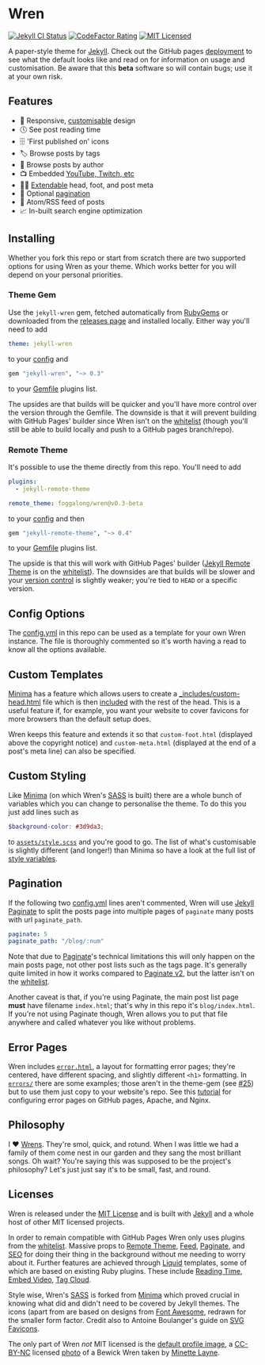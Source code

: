 # Wren

[![Jekyll CI Status]][jekyll-ci-link]
[![CodeFactor Rating]][codefactor-link]
[![MIT Licensed]][license-link]

[Jekyll CI Status]: https://img.shields.io/github/workflow/status/Foggalong/Wren/Jekyll%20CI?label=Jekyll%20CI
[jekyll-ci-link]: https://github.com/Foggalong/Wren/actions/workflows/codeql-analysis.yml
[CodeFactor Rating]: https://img.shields.io/codefactor/grade/github/foggalong/wren/main?color&label=CodeFactor
[codefactor-link]: https://www.codefactor.io/repository/github/foggalong/wren
[MIT Licensed]: https://img.shields.io/badge/License-MIT-brightgreen.svg
[license-link]: #licenses

A paper-style theme for [Jekyll]. Check out the GitHub pages [deployment] to see what the default looks like and read on for information on usage and customisation. Be aware that this **beta** software so will contain bugs; use it at your own risk.

[Jekyll]: https://jekyllrb.com
[deployment]: https://foggalong.github.io/Wren
[wiki]: https://github.com/Foggalong/Wren/wiki

## Features

- 🎨 Responsive, [customisable] design
- 🕔 See post reading time
- 🗄️ 'First published on' icons
- 🏷️ Browse posts by tags
- 🧑 Browse posts by author
- 📺 Embedded [YouTube, Twitch, etc][videos]
- 🦶🏼 [Extendable] head, foot, and post meta
- 📃 Optional [pagination]
- 📰 Atom/RSS feed of posts
- 📈 In-built search engine optimization

[customisable]: #custom-styling
[videos]: https://foggalong.github.io/Wren/video-embed-demo
[extendable]: #custom-templates
[pagination]: #pagination

## Installing

Whether you fork this repo or start from scratch there are two supported options for using Wren as your theme. Which works better for you will depend on your personal priorities.

### Theme Gem

Use the `jekyll-wren` gem, fetched automatically from [RubyGems] or downloaded from the [releases page] and installed locally. Either way you'll need to add

```yaml
theme: jekyll-wren
```

to your [config] and

```ruby
gem "jekyll-wren", "~> 0.3"
```

to your [Gemfile] plugins list.

The upsides are that builds will be quicker and you'll have more control over the version through the Gemfile. The downside is that it will prevent building with GitHub Pages' builder since Wren isn't on the [whitelist] (though you'll still be able to build locally and push to a GitHub pages branch/repo).

[RubyGems]: https://rubygems.org
[releases page]: https://github.com/Foggalong/Wren/releases/latest
[config]: https://github.com/Foggalong/Wren/blob/main/_config.yml#L22-L23
[Gemfile]: https://github.com/Foggalong/Wren/blob/main/Gemfile#L22-L28

### Remote Theme

It's possible to use the theme directly from this repo. You'll need to add

```yaml
plugins:
  - jekyll-remote-theme

remote_theme: foggalong/wren@v0.3-beta
```

to your [config] and then

```ruby
gem "jekyll-remote-theme", "~> 0.4"
```

to your [Gemfile] plugins list.

The upside is that this will work with GitHub Pages' builder ([Jekyll Remote Theme] is on the [whitelist]). The downsides are that builds will be slower and your [version control] is slightly weaker; you're tied to `HEAD` or a specific version.

[Jekyll Remote Theme]: https://github.com/benbalter/jekyll-remote-theme
[version control]: https://github.com/benbalter/jekyll-remote-theme#declaring-your-theme

## Config Options

The [config.yml] in this repo can be used as a template for your own Wren instance. The file is thoroughly commented so it's worth having a read to know all the options available.

[config.yml]: https://github.com/Foggalong/Wren/blob/main/_config.yml

## Custom Templates

[Minima] has a feature which allows users to create a [_includes/custom-head.html] file which is then [included] with the rest of the head. This is a useful feature if, for example, you want your website to cover favicons for more browsers than the default setup does.

[_includes/custom-head.html]: https://github.com/jekyll/minima/blob/master/_includes/custom-head.html
[included]: https://github.com/jekyll/minima/blob/master/_includes/head.html#L12

Wren keeps this feature and extends it so that `custom-foot.html` (displayed above the copyright notice) and `custom-meta.html` (displayed at the end of a post's meta line) can also be specified.

## Custom Styling

Like [Minima] (on which Wren's [SASS] is built) there are a whole bunch of variables which you can change to personalise the theme. To do this you just add lines such as

```scss
$background-color: #3d9da3;
```

to [`assets/style.scss`] and you're good to go. The list of what's customisable is slightly different (and longer!) than Minima so have a look at the full list of [style variables].

[Minima]: https://github.com/jekyll/minima
[`assets/style.scss`]: https://github.com/Foggalong/Wren/blob/main/assets/style.scss
[style variables]: https://github.com/Foggalong/Wren/blob/main/_sass/wren/initialize.scss#L10-L87

## Pagination

If the following two [config.yml] lines aren't commented, Wren will use [Jekyll Paginate][Paginate] to split the posts page into multiple pages of `paginate` many posts with url `paginate_path`.

```yaml
paginate: 5
paginate_path: "/blog/:num"
```

Note that due to [Paginate]'s technical limitations this will only happen on the main posts page, not other post lists such as the tags page. It's generally quite limited in how it works compared to [Paginate v2], but the latter isn't on the [whitelist].

Another caveat is that, if you're using Paginate, the main post list page **must** have filename `index.html`; that's why in this repo it's `blog/index.html`. If you're not using Paginate though, Wren allows you to put that file anywhere and called whatever you like without problems.

[Paginate v2]: https://github.com/sverrirs/jekyll-paginate-v2

## Error Pages

Wren includes [`error.html`], a layout for formatting error pages; they're centered, have different spacing, and slightly different `<h1>` formatting. In [`errors/`] there are some examples; those aren't in the theme-gem (see [#25]) but to use them just copy to your website's repo. See this [tutorial] for configuring error pages on GitHub pages, Apache, and Nginx.

[`error.html`]: https://github.com/Foggalong/Wren/blob/main/_layouts/error.html
[`errors/`]: https://github.com/Foggalong/Wren/tree/main/errors
[#25]: https://github.com/Foggalong/Wren/issues/25
[tutorial]: https://jekyllrb.com/tutorials/custom-404-page

## Philosophy

I ❤️ [Wrens]. They're smol, quick, and rotund. When I was little we had a family of them come nest in our garden and they sang the most brilliant songs. Oh wait? You're saying this was supposed to be the project's philosophy? Let's just just say it's to be small, fast, and round.

[Wrens]: https://en.wikipedia.org/wiki/Wren

## Licenses

Wren is released under the [MIT License] and is built with [Jekyll] and a whole host of other MIT licensed projects.

[MIT License]: https://choosealicense.com/licenses/mit

In order to remain compatible with GitHub Pages Wren only uses plugins from the [whitelist]. Massive props to [Remote Theme], [Feed], [Paginate], and [SEO] for doing their thing in the background without me needing to worry about it. Further features are achieved through [Liquid] templates, some of which are based on existing Ruby plugins. These include [Reading Time], [Embed Video], [Tag Cloud].

[whitelist]: https://pages.github.com/versions
[Remote Theme]: https://github.com/benbalter/jekyll-remote-theme
[Feed]: https://github.com/jekyll/jekyll-feed
[Paginate]: https://github.com/jekyll/jekyll-paginate
[SEO]:  https://github.com/jekyll/jekyll-seo-tag
[Liquid]: https://github.com/Shopify/liquid
[Reading Time]: https://github.com/risan/jekyll-reading-time
[Embed Video]: https://github.com/nathancy/jekyll-embed-video
[Tag Cloud]: https://superdevresources.com/tag-cloud-jekyll

Style wise, Wren's [SASS] is forked from [Minima] which proved crucial in knowing what did and didn't need to be covered by Jekyll themes. The icons (apart from are based on designs from [Font Awesome], redrawn for the smaller form factor. Credit also to Antoine Boulanger's guide on [SVG Favicons].

[SASS]: https://sass-lang.com
[Font Awesome]: https://github.com/Rush/Font-Awesome-SVG-PNG
[SVG Favicons]: https://link.medium.com/oDf4MMhiqjb

The only part of Wren _not_ MIT licensed is the [default profile image], a [CC-BY-NC] licensed [photo] of a Bewick Wren taken by [Minette Layne].

[default profile image]: images/profile-hq.jpg
[photo]: https://flic.kr/p/4E9FY2
[Minette Layne]: https://www.flickr.com/people/minette_layne
[CC-BY-NC]: https://creativecommons.org/licenses/by-nc/2.0
